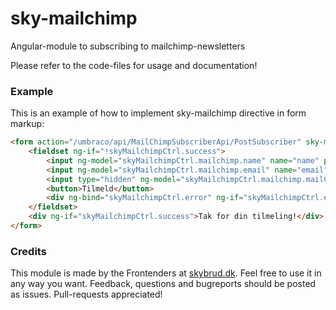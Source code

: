 # sky-mailchimp

Angular-module to subscribing to mailchimp-newsletters

Please refer to the code-files for usage and documentation!

### Example
This is an example of how to implement sky-mailchimp directive in form markup:

```html
<form action="/umbraco/api/MailChimpSubscriberApi/PostSubscriber" sky-mailchimp id="mailChimpId" ng-init="skyMailchimpCtrl.mailchimp.custom = 'initialize custom props here';">
	<fieldset ng-if="!skyMailchimpCtrl.success">
		<input ng-model="skyMailchimpCtrl.mailchimp.name" name="name" placeholder="Dit navn" />
		<input ng-model="skyMailchimpCtrl.mailchimp.email" name="email" placeholder="Email-adresse" />
		<input type="hidden" ng-model="skyMailchimpCtrl.mailchimp.mailChimpId" name="mailChimpId" />
		<button>Tilmeld</button>
		<div ng-bind="skyMailchimpCtrl.error" ng-if="skyMailchimpCtrl.error"></div>
	</fieldset>
	<div ng-if="skyMailchimpCtrl.success">Tak for din tilmeling!</div>
</form>
```

### Credits

This module is made by the Frontenders at [skybrud.dk](http://www.skybrud.dk/). Feel free to use it in any way you want. Feedback, questions and bugreports should be posted as issues. Pull-requests appreciated!
